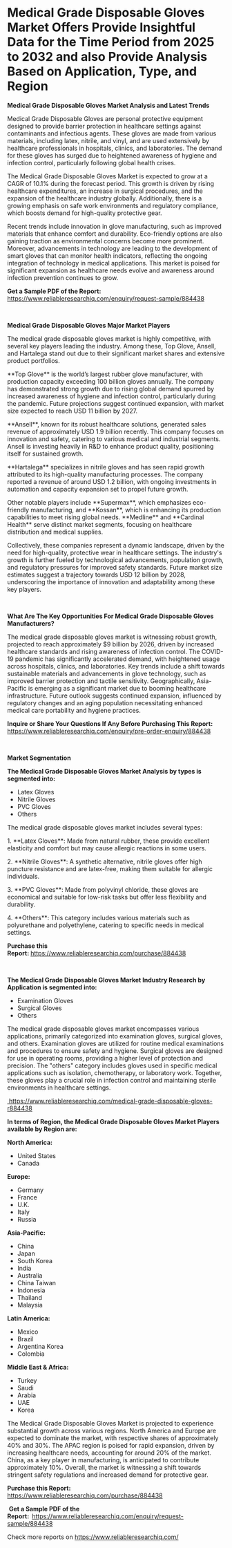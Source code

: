 <p><h1>Medical Grade Disposable Gloves Market Offers Provide Insightful Data for the Time Period from 2025 to 2032 and also Provide Analysis Based on Application, Type, and Region</h1></p><p><strong>Medical Grade Disposable Gloves Market Analysis and Latest Trends</strong></p>
<p><p>Medical Grade Disposable Gloves are personal protective equipment designed to provide barrier protection in healthcare settings against contaminants and infectious agents. These gloves are made from various materials, including latex, nitrile, and vinyl, and are used extensively by healthcare professionals in hospitals, clinics, and laboratories. The demand for these gloves has surged due to heightened awareness of hygiene and infection control, particularly following global health crises.</p><p>The Medical Grade Disposable Gloves Market is expected to grow at a CAGR of 10.1% during the forecast period. This growth is driven by rising healthcare expenditures, an increase in surgical procedures, and the expansion of the healthcare industry globally. Additionally, there is a growing emphasis on safe work environments and regulatory compliance, which boosts demand for high-quality protective gear. </p><p>Recent trends include innovation in glove manufacturing, such as improved materials that enhance comfort and durability. Eco-friendly options are also gaining traction as environmental concerns become more prominent. Moreover, advancements in technology are leading to the development of smart gloves that can monitor health indicators, reflecting the ongoing integration of technology in medical applications. This market is poised for significant expansion as healthcare needs evolve and awareness around infection prevention continues to grow.</p></p>
<p><strong>Get a Sample PDF of the Report:&nbsp;</strong> <a href="https://www.reliableresearchiq.com/enquiry/request-sample/884438?utm_campaign=2802&utm_medium=2&utm_source=Github&utm_content=ia&utm_term=04032025&utm_id=medical-grade-disposable-gloves">https://www.reliableresearchiq.com/enquiry/request-sample/884438</a></p>
<p>&nbsp;</p>
<p><strong>Medical Grade Disposable Gloves Major Market Players</strong></p>
<p><p>The medical grade disposable gloves market is highly competitive, with several key players leading the industry. Among these, Top Glove, Ansell, and Hartalega stand out due to their significant market shares and extensive product portfolios. </p><p>**Top Glove** is the world’s largest rubber glove manufacturer, with production capacity exceeding 100 billion gloves annually. The company has demonstrated strong growth due to rising global demand spurred by increased awareness of hygiene and infection control, particularly during the pandemic. Future projections suggest continued expansion, with market size expected to reach USD 11 billion by 2027.</p><p>**Ansell**, known for its robust healthcare solutions, generated sales revenue of approximately USD 1.9 billion recently. This company focuses on innovation and safety, catering to various medical and industrial segments. Ansell is investing heavily in R&D to enhance product quality, positioning itself for sustained growth.</p><p>**Hartalega** specializes in nitrile gloves and has seen rapid growth attributed to its high-quality manufacturing processes. The company reported a revenue of around USD 1.2 billion, with ongoing investments in automation and capacity expansion set to propel future growth.</p><p>Other notable players include **Supermax**, which emphasizes eco-friendly manufacturing, and **Kossan**, which is enhancing its production capabilities to meet rising global needs. **Medline** and **Cardinal Health** serve distinct market segments, focusing on healthcare distribution and medical supplies.</p><p>Collectively, these companies represent a dynamic landscape, driven by the need for high-quality, protective wear in healthcare settings. The industry's growth is further fueled by technological advancements, population growth, and regulatory pressures for improved safety standards. Future market size estimates suggest a trajectory towards USD 12 billion by 2028, underscoring the importance of innovation and adaptability among these key players.</p></p>
<p>&nbsp;</p>
<p><strong>What Are The Key Opportunities For Medical Grade Disposable Gloves Manufacturers?</strong></p>
<p><p>The medical grade disposable gloves market is witnessing robust growth, projected to reach approximately $9 billion by 2026, driven by increased healthcare standards and rising awareness of infection control. The COVID-19 pandemic has significantly accelerated demand, with heightened usage across hospitals, clinics, and laboratories. Key trends include a shift towards sustainable materials and advancements in glove technology, such as improved barrier protection and tactile sensitivity. Geographically, Asia-Pacific is emerging as a significant market due to booming healthcare infrastructure. Future outlook suggests continued expansion, influenced by regulatory changes and an aging population necessitating enhanced medical care portability and hygiene practices.</p></p>
<p><strong>Inquire or Share Your Questions If Any Before Purchasing This Report:</strong> <a href="https://www.reliableresearchiq.com/enquiry/pre-order-enquiry/884438?utm_campaign=2802&utm_medium=2&utm_source=Github&utm_content=ia&utm_term=04032025&utm_id=medical-grade-disposable-gloves">https://www.reliableresearchiq.com/enquiry/pre-order-enquiry/884438</a></p>
<p>&nbsp;</p>
<p><strong>Market Segmentation</strong></p>
<p><strong>The Medical Grade Disposable Gloves Market Analysis by types is segmented into:</strong></p>
<p><ul><li>Latex Gloves</li><li>Nitrile Gloves</li><li>PVC Gloves</li><li>Others</li></ul></p>
<p><p>The medical grade disposable gloves market includes several types: </p><p>1. **Latex Gloves**: Made from natural rubber, these provide excellent elasticity and comfort but may cause allergic reactions in some users.</p><p>2. **Nitrile Gloves**: A synthetic alternative, nitrile gloves offer high puncture resistance and are latex-free, making them suitable for allergic individuals. </p><p>3. **PVC Gloves**: Made from polyvinyl chloride, these gloves are economical and suitable for low-risk tasks but offer less flexibility and durability. </p><p>4. **Others**: This category includes various materials such as polyurethane and polyethylene, catering to specific needs in medical settings.</p></p>
<p><strong>Purchase this Report:&nbsp;</strong><a href="https://www.reliableresearchiq.com/purchase/884438?utm_campaign=2802&utm_medium=2&utm_source=Github&utm_content=ia&utm_term=04032025&utm_id=medical-grade-disposable-gloves">https://www.reliableresearchiq.com/purchase/884438</a></p>
<p>&nbsp;</p>
<p><strong>The Medical Grade Disposable Gloves Market Industry Research by Application is segmented into:</strong></p>
<p><ul><li>Examination Gloves</li><li>Surgical Gloves</li><li>Others</li></ul></p>
<p><p>The medical grade disposable gloves market encompasses various applications, primarily categorized into examination gloves, surgical gloves, and others. Examination gloves are utilized for routine medical examinations and procedures to ensure safety and hygiene. Surgical gloves are designed for use in operating rooms, providing a higher level of protection and precision. The "others" category includes gloves used in specific medical applications such as isolation, chemotherapy, or laboratory work. Together, these gloves play a crucial role in infection control and maintaining sterile environments in healthcare settings.</p></p>
<p><a href="https://www.reliableresearchiq.com/medical-grade-disposable-gloves-r884438?utm_campaign=2802&utm_medium=2&utm_source=Github&utm_content=ia&utm_term=04032025&utm_id=medical-grade-disposable-gloves">&nbsp;https://www.reliableresearchiq.com/medical-grade-disposable-gloves-r884438</a></p>
<p><strong>In terms of Region, the Medical Grade Disposable Gloves Market Players available by Region are:</strong></p>
<p>
    <p> <strong> North America: </strong>
        <ul>
            <li>United States</li>
            <li>Canada</li>
        </ul>
        </p> 
    <p> <strong> Europe: </strong>
        <ul>
            <li>Germany</li>
            <li>France</li>
            <li>U.K.</li>
            <li>Italy</li>
            <li>Russia</li>
        </ul>
        </p> 
    <p> <strong> Asia-Pacific: </strong>
        <ul>
            <li>China</li>
            <li>Japan</li>
            <li>South Korea</li>
            <li>India</li>
            <li>Australia</li>
            <li>China Taiwan</li>
            <li>Indonesia</li>
            <li>Thailand</li>
            <li>Malaysia</li>
        </ul>
        </p> 
    <p> <strong> Latin America: </strong>
        <ul>
            <li>Mexico</li>
            <li>Brazil</li>
            <li>Argentina Korea</li>
            <li>Colombia</li>
        </ul>
        </p> 
    <p> <strong> Middle East & Africa: </strong>
        <ul>
            <li>Turkey</li>
            <li>Saudi</li>
            <li>Arabia</li>
            <li>UAE</li>
            <li>Korea</li>
        </ul>
    </p>
    </p>
<p><p>The Medical Grade Disposable Gloves Market is projected to experience substantial growth across various regions. North America and Europe are expected to dominate the market, with respective shares of approximately 40% and 30%. The APAC region is poised for rapid expansion, driven by increasing healthcare needs, accounting for around 20% of the market. China, as a key player in manufacturing, is anticipated to contribute approximately 10%. Overall, the market is witnessing a shift towards stringent safety regulations and increased demand for protective gear.</p></p>
<p><strong>Purchase this Report: </strong><a href="https://www.reliableresearchiq.com/purchase/884438?utm_campaign=2802&utm_medium=2&utm_source=Github&utm_content=ia&utm_term=04032025&utm_id=medical-grade-disposable-gloves">https://www.reliableresearchiq.com/purchase/884438</a></p>
<p>&nbsp;<strong>Get a Sample PDF of the Report:&nbsp;&nbsp;</strong><a href="https://www.reliableresearchiq.com/enquiry/request-sample/884438?utm_campaign=2802&utm_medium=2&utm_source=Github&utm_content=ia&utm_term=04032025&utm_id=medical-grade-disposable-gloves">https://www.reliableresearchiq.com/enquiry/request-sample/884438</a></p>
<p><strong></strong></p>
<p>Check more reports on <a href="https://www.reliableresearchiq.com/?utm_campaign=2802&utm_medium=2&utm_source=Github&utm_content=ia&utm_term=04032025&utm_id=medical-grade-disposable-gloves">https://www.reliableresearchiq.com/</a></p>